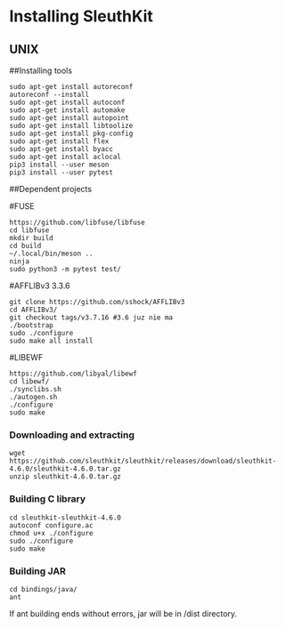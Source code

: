 # Installing SleuthKit



## UNIX
##Installing tools
```console
sudo apt-get install autoreconf
autoreconf --install
sudo apt-get install autoconf
sudo apt-get install automake
sudo apt-get install autopoint
sudo apt-get install libtoolize
sudo apt-get install pkg-config
sudo apt-get install flex
sudo apt-get install byacc
sudo apt-get install aclocal
pip3 install --user meson
pip3 install --user pytest
```

##Dependent projects

#FUSE
```console
https://github.com/libfuse/libfuse
cd libfuse
mkdir build
cd build
~/.local/bin/meson ..
ninja
sudo python3 -m pytest test/
```

#AFFLIBv3  3.3.6
```console
git clone https://github.com/sshock/AFFLIBv3
cd AFFLIBv3/
git checkout tags/v3.7.16 #3.6 juz nie ma
./bootstrap
sudo ./configure
sudo make all install
```

#LIBEWF
```console
https://github.com/libyal/libewf
cd libewf/
./synclibs.sh
./autogen.sh
./configure
sudo make
```


### Downloading and extracting
```console
wget https://github.com/sleuthkit/sleuthkit/releases/download/sleuthkit-4.6.0/sleuthkit-4.6.0.tar.gz
unzip sleuthkit-4.6.0.tar.gz
```

### Building C library

```console
cd sleuthkit-sleuthkit-4.6.0
autoconf configure.ac
chmod u+x ./configure
sudo ./configure
sudo make
```

### Building JAR

```console
cd bindings/java/
ant
```
If ant building ends without errors, jar will be in /dist directory. 
